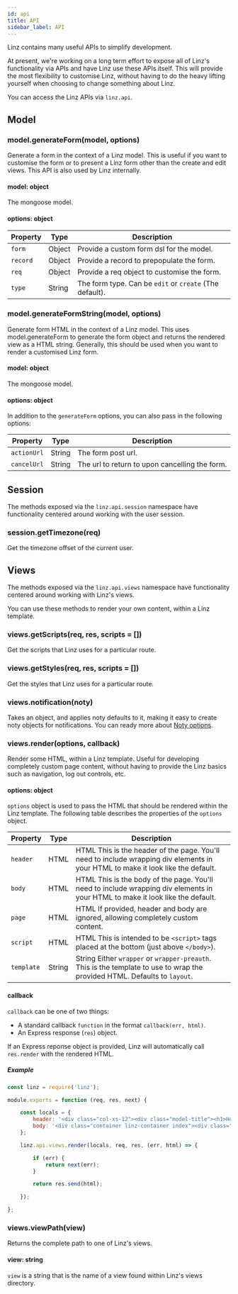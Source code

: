 ```yaml
---
id: api
title: API
sidebar_label: API
---
```


Linz contains many useful APIs to simplify development.

At present, we're working on a long term effort to expose all of Linz's functionality via APIs and have Linz use these APIs itself. This will provide the most flexibility to customise Linz, without having to do the heavy lifting yourself when choosing to change something about Linz.

You can access the Linz APIs via `linz.api`.

## Model

### model.generateForm(model, options)

Generate a form in the context of a Linz model. This is useful if you want to customise the form or to present a Linz form other than the create and edit views. This API is also used by Linz internally.

#### model: object

The mongoose model.

#### options: object

| Property | Type   | Description                                             |
| -------- | ------ | ------------------------------------------------------- |
| `form`   | Object | Provide a custom form dsl for the model.                |
| `record` | Object | Provide a record to prepopulate the form.               |
| `req`    | Object | Provide a req object to customise the form.             |
| `type`   | String | The form type. Can be `edit` or `create` (The default). |

### model.generateFormString(model, options)

Generate form HTML in the context of a Linz model.
This uses model.generateForm to generate the form object and returns the rendered view as a HTML string. Generally, this should be used when you want to render a customised Linz form.

#### model: object

The mongoose model.

#### options: object

In addition to the `generateForm` options, you can also pass in the following options:

| Property    | Type   | Description                                    |
| ----------- | ------ | ---------------------------------------------- |
| `actionUrl` | String | The form post url.                             |
| `cancelUrl` | String | The url to return to upon cancelling the form. |

## Session

The methods exposed via the `linz.api.session` namespace have functionality centered around working with the user session.

### session.getTimezone(req)

Get the timezone offset of the current user.

## Views

The methods exposed via the `linz.api.views` namespace have functionality centered around working with Linz's views.

You can use these methods to render your own content, within a Linz template.

### views.getScripts(req, res, scripts = [])

Get the scripts that Linz uses for a particular route.

### views.getStyles(req, res, scripts = [])

Get the styles that Linz uses for a particular route.

### views.notification(noty)

Takes an object, and applies noty defaults to it, making it easy to create noty objects for notifications. You can ready more about [Noty options](https://ned.im/noty/#/options).

### views.render(options, callback)

Render some HTML, within a Linz template. Useful for developing completely custom page content, without having to provide the Linz basics such as navigation, log out controls, etc.

#### options: object

`options` object is used to pass the HTML that should be rendered within the Linz template. The following table describes the properties of the `options` object.

| Property   | Type   | Description                                                                                                                      |
| ---------- | ------ | -------------------------------------------------------------------------------------------------------------------------------- |
| `header`   | HTML   | HTML This is the header of the page. You'll need to include wrapping div elements in your HTML to make it look like the default. |
| `body`     | HTML   | HTML This is the body of the page. You'll need to include wrapping div elements in your HTML to make it look like the default.   |
| `page`     | HTML   | HTML If provided, header and body are ignored, allowing completely custom content.                                               |
| `script`   | HTML   | HTML This is intended to be `<script>` tags placed at the bottom (just above `</body>`).                                         |
| `template` | String | String Either `wrapper` or `wrapper-preauth`. This is the template to use to wrap the provided HTML. Defaults to `layout`.       |

#### callback

`callback` can be one of two things:

- A standard callback `function` in the format `callback(err, html)`.
- An Express response (`res`) object.

If an Express reponse object is provided, Linz will automatically call `res.render` with the rendered HTML.

##### Example

```javaScript
const linz = require('linz');

module.exports = function (req, res, next) {

    const locals = {
        header: '<div class="col-xs-12"><div class="model-title"><h1>Header.</h1></div></div>',
        body: '<div class="container linz-container index"><div class="col-xs-12"><p>Body.</p></div></div>'
    };

    linz.api.views.render(locals, req, res, (err, html) => {

        if (err) {
            return next(err);
        }

        return res.send(html);

    });

};
```

### views.viewPath(view)

Returns the complete path to one of Linz's views.

#### view: string

`view` is a string that is the name of a view found within Linz's views directory.

